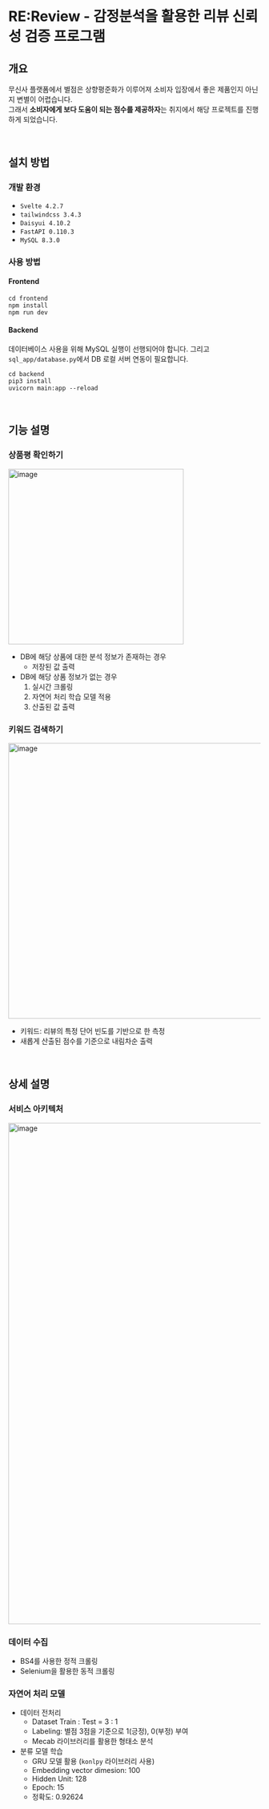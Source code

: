# RE:Review - 감정분석을 활용한 리뷰 신뢰성 검증 프로그램

## 개요
무신사 플랫폼에서 별점은 상향평준화가 이루어져 소비자 입장에서 좋은 제품인지 아닌지 변별이 어렵습니다.  
그래서 **소비자에게 보다 도움이 되는 점수를 제공하자**는 취지에서 해당 프로젝트를 진행하게 되었습니다.

<br>

## 설치 방법
### 개발 환경
- `Svelte 4.2.7`
- `tailwindcss 3.4.3`
- `Daisyui 4.10.2`
- `FastAPI 0.110.3`
- `MySQL 8.3.0`

### 사용 방법
#### Frontend
```
cd frontend
npm install
npm run dev
```

#### Backend
데이터베이스 사용을 위해 MySQL 실행이 선행되어야 합니다. 그리고 `sql_app/database.py`에서 DB 로컬 서버 연동이 필요합니다.
```
cd backend
pip3 install
uvicorn main:app --reload
```

<br>

## 기능 설명
### 상품평 확인하기
<img width="350" alt="image" src="https://github.com/BEpaul/re-review/assets/104749551/e4697c20-799a-4c05-8055-b112e0e3c032">  

- DB에 해당 상품에 대한 분석 정보가 존재하는 경우
    - 저장된 값 출력
- DB에 해당 상품 정보가 없는 경우
    1. 실시간 크롤링
    2. 자연어 처리 학습 모델 적용
    3. 산출된 값 출력
    


### 키워드 검색하기
<img width="550" alt="image" src="https://github.com/BEpaul/re-review/assets/104749551/496a02dd-f4b9-4992-8482-376257706116">  

- 키워드: 리뷰의 특정 단어 빈도를 기반으로 한 측정
- 새롭게 산출된 점수를 기준으로 내림차순 출력

<br>

## 상세 설명
### 서비스 아키텍처
<img width="1000" alt="image" src="https://github.com/BEpaul/re-review/assets/104749551/c4f1aa36-e1ab-44bd-b1a6-c6980a1580ee">

### 데이터 수집
- BS4를 사용한 정적 크롤링
- Selenium을 활용한 동적 크롤링

### 자연어 처리 모델
- 데이터 전처리
    - Dataset Train : Test = 3 : 1
    - Labeling: 별점 3점을 기준으로 1(긍정), 0(부정) 부여
    - Mecab 라이브러리를 활용한 형태소 분석
- 분류 모델 학습
    - GRU 모델 활용 (`konlpy` 라이브러리 사용)
    - Embedding vector dimesion: 100
    - Hidden Unit: 128
    - Epoch: 15
    - 정확도: 0.92624